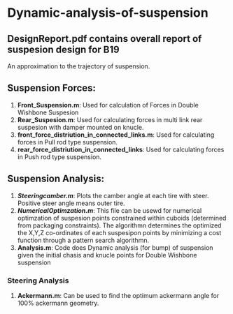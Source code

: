 # Dynamic-analysis-of-suspension
## DesignReport.pdf contains overall report of suspesion design for B19
An approximation to the trajectory of suspension.

## Suspension Forces:

1) **Front_Suspension.m**: Used for calculation of Forces in Double Wishbone Suspesion
2) **Rear_Suspesion.m**: Used for calculating forces in multi link rear suspesion with damper mounted on knucle.
3) **front_force_distriution_in_connected_links.m**:  Used for calculating forces in Pull rod type suspension.
4) **rear_force_distriution_in_connected_links**: Used for calculating forces in Push rod type suspension.

## Suspension Analysis:

1) ***Steeringcamber.m***: Plots the camber angle at each tire with steer. Positive steer angle means outer tire.
2) ***NumericalOptimzation.m***: This file can be usewd for numerical optimzation of suspesion points constrained within cuboids (determined from packaging constraints). The algorithmn determines the optimized the X,Y,Z co-ordinates of each suspesipon points by minimizing a cost function through a pattern search algorithmn.
3) **Analysis.m**: Code does Dynamic analysis (for bump) of suspension given the initial chasis and knucle points for Double Wishbone suspension
 
 ### Steering Analysis
 1) **Ackermann.m**: Can be used to find the optimum ackermann angle for 100% ackermann geometry.
